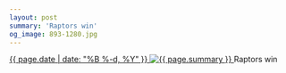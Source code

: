 ```yaml
---
layout: post
summary: 'Raptors win'
og_image: 893-1280.jpg
---
```


<p>
 <time>
  <a href="/893">
   {{ page.date | date: "%B %-d, %Y" }}
  </a>
 </time>
 <a href="/893">
  <img alt="{{ page.summary }}" data-taken="7/30/2019" sizes="(min-width: 700px) 50vw, calc(100vw - 2rem)" src="{{ site.assets_url }}/893-640.jpg" srcset="{{ site.assets_url }}/893-320.jpg 320w, {{ site.assets_url }}/893-640.jpg 640w, {{ site.assets_url }}/893-960.jpg 960w, {{ site.assets_url }}/893-1280.jpg 1280w"/>
 </a>
 <span>
  Raptors win
 </span>
</p>
